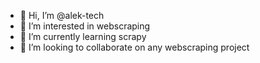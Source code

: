 - 👋 Hi, I’m @alek-tech
- 👀 I’m interested in webscraping
- 🌱 I’m currently learning scrapy
- 💞️ I’m looking to collaborate on any webscraping project 



